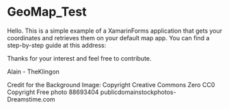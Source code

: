# GeoMap_Test
Hello. This is a simple example of a XamarinForms application that gets your coordinates and retrieves them on your default map app. 
You can find a step-by-step guide at this address: 

Thanks for your interest and feel free to contribute.

Alain - TheKlingon

Credit for the Background Image: 
Copyright Creative Commons Zero CC0 
Copyright Free photo 88693404 publicdomainstockphotos- Dreamstime.com
